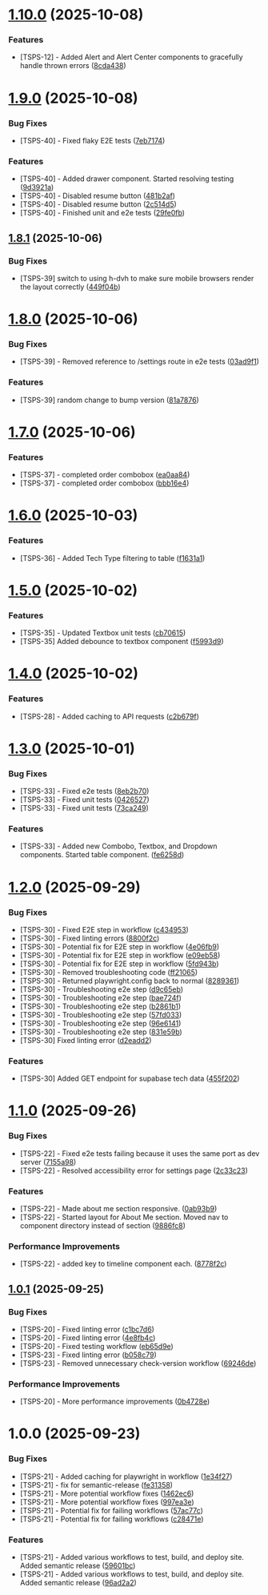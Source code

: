# [1.10.0](https://github.com/Treysouz/PortfolioSiteV2/compare/v1.9.0...v1.10.0) (2025-10-08)


### Features

* [TSPS-12] - Added Alert and Alert Center components to gracefully handle thrown errors ([8cda438](https://github.com/Treysouz/PortfolioSiteV2/commit/8cda43868f7969ccafbe020fd819facc57c986d9))

# [1.9.0](https://github.com/Treysouz/PortfolioSiteV2/compare/v1.8.1...v1.9.0) (2025-10-08)


### Bug Fixes

* [TSPS-40] - Fixed flaky E2E tests ([7eb7174](https://github.com/Treysouz/PortfolioSiteV2/commit/7eb717407d2fc47e0f018ba1941b64933b703531))


### Features

* [TSPS-40] - Added drawer component.  Started resolving testing ([9d3921a](https://github.com/Treysouz/PortfolioSiteV2/commit/9d3921aa82b7ec6a5aaa2bb65cf0fb3e88867fc1))
* [TSPS-40] - Disabled resume button ([481b2af](https://github.com/Treysouz/PortfolioSiteV2/commit/481b2afd1d1dcec8a387e7c0271c20eb2da54d3d))
* [TSPS-40] - Disabled resume button ([2c514d5](https://github.com/Treysouz/PortfolioSiteV2/commit/2c514d572b805cc2bf94e1ebbcc3d1042496059d))
* [TSPS-40] - Finished unit and e2e tests ([29fe0fb](https://github.com/Treysouz/PortfolioSiteV2/commit/29fe0fb77aeb034c8c0d6732f55629028f28cd28))

## [1.8.1](https://github.com/Treysouz/PortfolioSiteV2/compare/v1.8.0...v1.8.1) (2025-10-06)


### Bug Fixes

* [TSPS-39] switch to using h-dvh to make sure mobile browsers render the layout correctly ([449f04b](https://github.com/Treysouz/PortfolioSiteV2/commit/449f04b5cd034fc499a35353aeec000175289dd3))

# [1.8.0](https://github.com/Treysouz/PortfolioSiteV2/compare/v1.7.0...v1.8.0) (2025-10-06)


### Bug Fixes

* [TSPS-39] - Removed reference to /settings route in e2e tests ([03ad9f1](https://github.com/Treysouz/PortfolioSiteV2/commit/03ad9f1ad80e1968f0dccba6f67c59951151e73d))


### Features

* [TSPS-39] random change to bump version ([81a7876](https://github.com/Treysouz/PortfolioSiteV2/commit/81a7876d21bdd21b1f3f072b48f38cfa9f05b065))

# [1.7.0](https://github.com/Treysouz/PortfolioSiteV2/compare/v1.6.0...v1.7.0) (2025-10-06)


### Features

* [TSPS-37] - completed order combobox ([ea0aa84](https://github.com/Treysouz/PortfolioSiteV2/commit/ea0aa844ff1cb0c64153cb1a7b668b1021d5fcc6))
* [TSPS-37] - completed order combobox ([bbb16e4](https://github.com/Treysouz/PortfolioSiteV2/commit/bbb16e48bc249121a5cdaa9557cb4811ea033b30))

# [1.6.0](https://github.com/Treysouz/PortfolioSiteV2/compare/v1.5.0...v1.6.0) (2025-10-03)


### Features

* [TSPS-36] - Added Tech Type filtering to table ([f1631a1](https://github.com/Treysouz/PortfolioSiteV2/commit/f1631a17eb75dd70958b980cbbbeaf3df572540e))

# [1.5.0](https://github.com/Treysouz/PortfolioSiteV2/compare/v1.4.0...v1.5.0) (2025-10-02)


### Features

* [TSPS-35] - Updated Textbox unit tests ([cb70615](https://github.com/Treysouz/PortfolioSiteV2/commit/cb70615b8f7bc92924a7a386c00a30e1e78b5b88))
* [TSPS-35] Added debounce to textbox component ([f5993d9](https://github.com/Treysouz/PortfolioSiteV2/commit/f5993d966d80f1a2c1d894ab7a041e5b5e4abf8f))

# [1.4.0](https://github.com/Treysouz/PortfolioSiteV2/compare/v1.3.0...v1.4.0) (2025-10-02)


### Features

* [TSPS-28] - Added caching to API requests ([c2b679f](https://github.com/Treysouz/PortfolioSiteV2/commit/c2b679f0186753b6b0210be0ea4566f90f42e0e8))

# [1.3.0](https://github.com/Treysouz/PortfolioSiteV2/compare/v1.2.0...v1.3.0) (2025-10-01)


### Bug Fixes

* [TSPS-33] - Fixed e2e tests ([8eb2b70](https://github.com/Treysouz/PortfolioSiteV2/commit/8eb2b70d0f20948a4de29fe505fb90dd7d260766))
* [TSPS-33] - Fixed unit tests ([0426527](https://github.com/Treysouz/PortfolioSiteV2/commit/0426527c11fe7ec09c05f370107d3335dfee81cb))
* [TSPS-33] - Fixed unit tests ([73ca249](https://github.com/Treysouz/PortfolioSiteV2/commit/73ca249f85741eec8917e446515d1d72d6ecee7c))


### Features

* [TSPS-33] - Added new Combobo, Textbox, and Dropdown components.  Started table component. ([fe6258d](https://github.com/Treysouz/PortfolioSiteV2/commit/fe6258dfefaef4a7bc8ab76062f62865ef609d65))

# [1.2.0](https://github.com/Treysouz/PortfolioSiteV2/compare/v1.1.0...v1.2.0) (2025-09-29)


### Bug Fixes

* [TSPS-30] - Fixed E2E step in workflow ([c434953](https://github.com/Treysouz/PortfolioSiteV2/commit/c434953c7925aeddef457c45cdeb153b68df7a11))
* [TSPS-30] - Fixed linting errors ([8800f2c](https://github.com/Treysouz/PortfolioSiteV2/commit/8800f2c6042238ee36fc7dba5059766aab3423f4))
* [TSPS-30] - Potential fix for E2E step in workflow ([4e06fb9](https://github.com/Treysouz/PortfolioSiteV2/commit/4e06fb9185195ead6588a70937c6a85c115a628a))
* [TSPS-30] - Potential fix for E2E step in workflow ([e09eb58](https://github.com/Treysouz/PortfolioSiteV2/commit/e09eb589d83e3b566577710a3ac7f8bf606e0650))
* [TSPS-30] - Potential fix for E2E step in workflow ([5fd943b](https://github.com/Treysouz/PortfolioSiteV2/commit/5fd943be2f620cc68d11194f41bb769935f3bfc9))
* [TSPS-30] - Removed troubleshooting code ([ff21065](https://github.com/Treysouz/PortfolioSiteV2/commit/ff21065140ce47cfdc0853cefaab7394f4f9c868))
* [TSPS-30] - Returned playwright.config back to normal ([8289361](https://github.com/Treysouz/PortfolioSiteV2/commit/8289361a86fb0bfc5515a24cf7aa0ea638180dc4))
* [TSPS-30] - Troubleshooting e2e step ([d9c65eb](https://github.com/Treysouz/PortfolioSiteV2/commit/d9c65eb6df93c5264858e81dff78867e4c148e32))
* [TSPS-30] - Troubleshooting e2e step ([bae724f](https://github.com/Treysouz/PortfolioSiteV2/commit/bae724f76a3d1711e3a9cddaa9218fb317b6523d))
* [TSPS-30] - Troubleshooting e2e step ([b2861b1](https://github.com/Treysouz/PortfolioSiteV2/commit/b2861b1105db90af8ec88eb69143b5f1e7d26423))
* [TSPS-30] - Troubleshooting e2e step ([57fd033](https://github.com/Treysouz/PortfolioSiteV2/commit/57fd033e913ad38e75fd9bda34da5905c777a495))
* [TSPS-30] - Troubleshooting e2e step ([96e6141](https://github.com/Treysouz/PortfolioSiteV2/commit/96e614150c925bdae947b9ae684dd083da4ece5b))
* [TSPS-30] - Troubleshooting e2e step ([831e59b](https://github.com/Treysouz/PortfolioSiteV2/commit/831e59b59414e0b56c82276f121bc35cec0780c5))
* [TSPS-30] Fixed linting error ([d2eadd2](https://github.com/Treysouz/PortfolioSiteV2/commit/d2eadd22b70d7836a1fa8bcf8ec53092c7d6e70e))


### Features

* [TSPS-30] Added GET endpoint for supabase tech data ([455f202](https://github.com/Treysouz/PortfolioSiteV2/commit/455f2022ce60bd96069deaccd7342360c1026a0f))

# [1.1.0](https://github.com/Treysouz/PortfolioSiteV2/compare/v1.0.1...v1.1.0) (2025-09-26)


### Bug Fixes

* [TSPS-22] - Fixed e2e tests failing because it uses the same port as dev server ([7155a98](https://github.com/Treysouz/PortfolioSiteV2/commit/7155a983788e1285e67c27442db0ac18fd4fc68f))
* [TSPS-22] - Resolved accessibility error for settings page ([2c33c23](https://github.com/Treysouz/PortfolioSiteV2/commit/2c33c2315246de37016ffeb6e4c7a53f77ff96c4))


### Features

* [TSPS-22] - Made about me section responsive. ([0ab93b9](https://github.com/Treysouz/PortfolioSiteV2/commit/0ab93b93de08d7cc37c14080524864c2906ce8d8))
* [TSPS-22] - Started layout for About Me section.  Moved nav to component directory instead of section ([9886fc8](https://github.com/Treysouz/PortfolioSiteV2/commit/9886fc8f4e2cf42a28f22368d872dca922d0f0fa))


### Performance Improvements

* [TSPS-22] - added key to timeline component each. ([8778f2c](https://github.com/Treysouz/PortfolioSiteV2/commit/8778f2c5b4846a0ff847564508fff7a4ffef0b38))

## [1.0.1](https://github.com/Treysouz/PortfolioSiteV2/compare/v1.0.0...v1.0.1) (2025-09-25)

### Bug Fixes

- [TSPS-20] - Fixed linting error ([c1bc7d6](https://github.com/Treysouz/PortfolioSiteV2/commit/c1bc7d6bed69e52d6ccec2da7528cdf80cc65bdd))
- [TSPS-20] - Fixed linting error ([4e8fb4c](https://github.com/Treysouz/PortfolioSiteV2/commit/4e8fb4ced697f5163eedcd646393f5af4d575c83))
- [TSPS-20] - Fixed testing workflow ([eb65d9e](https://github.com/Treysouz/PortfolioSiteV2/commit/eb65d9e62a7a7b5e66af130ac438ab980b42fa96))
- [TSPS-23] - Fixed linting error ([b058c79](https://github.com/Treysouz/PortfolioSiteV2/commit/b058c79f07c903c2b03c7e39ff5b8e84ad6f307a))
- [TSPS-23] - Removed unnecessary check-version workflow ([69246de](https://github.com/Treysouz/PortfolioSiteV2/commit/69246dea96592737bb565dac58f29df02352663b))

### Performance Improvements

- [TSPS-20] - More performance improvements ([0b4728e](https://github.com/Treysouz/PortfolioSiteV2/commit/0b4728e917c174760194c3e43a353a6f9a5a41ab))

# 1.0.0 (2025-09-23)

### Bug Fixes

- [TSPS-21] - Added caching for playwright in workflow ([1e34f27](https://github.com/Treysouz/PortfolioSiteV2/commit/1e34f2708856015beaccedbc386b11f542ed32d1))
- [TSPS-21] - fix for semantic-release ([fe31358](https://github.com/Treysouz/PortfolioSiteV2/commit/fe31358ac449d684e9585624cb589496ef9982c3))
- [TSPS-21] - More potential workflow fixes ([1462ec6](https://github.com/Treysouz/PortfolioSiteV2/commit/1462ec6a9975499ca3f605892f5cdcea7d70b26a))
- [TSPS-21] - More potential workflow fixes ([997ea3e](https://github.com/Treysouz/PortfolioSiteV2/commit/997ea3e6c3af1d850103705390317d0322b7865b))
- [TSPS-21] - Potential fix for failing workflows ([57ac77c](https://github.com/Treysouz/PortfolioSiteV2/commit/57ac77cfd96de8d638fd448107da8d96a9c76612))
- [TSPS-21] - Potential fix for failing workflows ([c28471e](https://github.com/Treysouz/PortfolioSiteV2/commit/c28471ec4afe4a06d5c3b46263b36eabb2681180))

### Features

- [TSPS-21] - Added various workflows to test, build, and deploy site. Added semantic release ([59601bc](https://github.com/Treysouz/PortfolioSiteV2/commit/59601bc05ace97a8cc370a63833520e0bd98937b))
- [TSPS-21] - Added various workflows to test, build, and deploy site. Added semantic release ([96ad2a2](https://github.com/Treysouz/PortfolioSiteV2/commit/96ad2a25db3af545ae8d3238afc14a983f103eee))
